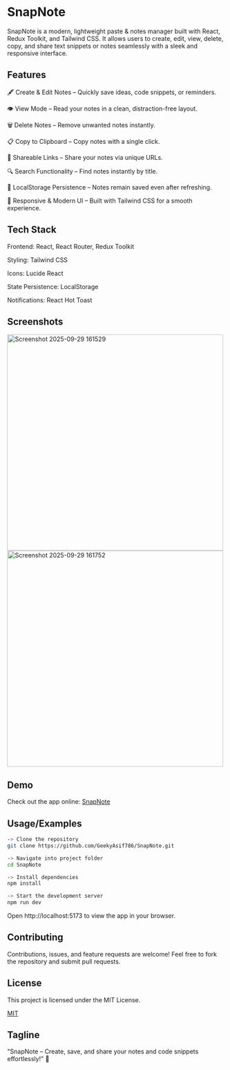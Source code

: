 
# SnapNote

SnapNote is a modern, lightweight paste & notes manager built with React, Redux Toolkit, and Tailwind CSS.
It allows users to create, edit, view, delete, copy, and share text snippets or notes seamlessly with a sleek and responsive interface.


## Features

🖋 Create & Edit Notes – Quickly save ideas, code snippets, or reminders.

👁 View Mode – Read your notes in a clean, distraction-free layout.

🗑 Delete Notes – Remove unwanted notes instantly.

📋 Copy to Clipboard – Copy notes with a single click.

🔗 Shareable Links – Share your notes via unique URLs.

🔍 Search Functionality – Find notes instantly by title.

💾 LocalStorage Persistence – Notes remain saved even after refreshing.

🌙 Responsive & Modern UI – Built with Tailwind CSS for a smooth experience.

## Tech Stack

Frontend: React, React Router, Redux Toolkit

Styling: Tailwind CSS

Icons: Lucide React

State Persistence: LocalStorage

Notifications: React Hot Toast

## Screenshots

<img width="500" height="500" alt="Screenshot 2025-09-29 161529" src="https://github.com/user-attachments/assets/fb637e62-6589-4c68-8448-8debf0d7cb1c" />


<img width="500" height="500" alt="Screenshot 2025-09-29 161752" src="https://github.com/user-attachments/assets/dccf941e-8a85-40c6-ba55-8a39d9312cc6" />

## Demo


Check out the app online:
[SnapNote](<place the link here>) 

## Usage/Examples

```bash
-> Clone the repository
git clone https://github.com/GeekyAsif786/SnapNote.git

-> Navigate into project folder
cd SnapNote

-> Install dependencies
npm install

-> Start the development server
npm run dev

```
Open http://localhost:5173
 to view the app in your browser.


## Contributing

Contributions, issues, and feature requests are welcome!
Feel free to fork the repository and submit pull requests.


## License

This project is licensed under the MIT License.

[MIT](https://github.com/GeekyAsif786/SnapNote/blob/main/LICENSE)

## Tagline

"SnapNote – Create, save, and share your notes and code snippets effortlessly!" 🚀
